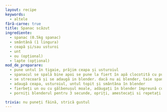 ```yaml
---
layout: recipe
keywords:
  - altele
fără-carne: true
title: Spanac scăzut
ingrediente:
  - spanac (0.5kg spanac)
  - smântână (1 lingura)
  - ceapă și/sau usturoi
  - unt
  - ou (opțional)
  - lapte (opțional)
mod_de_preparare:
  - pune untul în tigaie, prăjim ceapa și usturoiul
  - spanacul se spală bine apoi se pune la fiert în apă clocotită cu puțină sare, timp de 8-10 minute
  - se strecoară și se adaugă in blender. dacă nu ai blender, taie spanacul mărunt
  - adaugă ceapa, usturoiul, untul topit și smântâna în blender
  - fierbeți un ou cu gălbenușul moale, adăugați în blender împreună cu o linguriță de lapte (opțional)
  - porniți blenderul pentru 3 secunde, opriți, amestecați si repetați pânâ când arată yum

trivia: nu puneți făină, strică gustul
---
```

